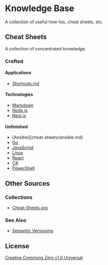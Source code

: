 # Knowledge Base

A collection of useful how-tos, cheat sheets, etc.

## Cheat Sheets

A collection of concentrated knowledge.

### Crafted

#### Applications

- [Shortcuts.md](Cheat-Sheets/Shortcuts.md)

#### Technologies

- [Markdown](Cheat-Sheets/Markdown.md)
- [Node.js](Cheat-Sheets/Node.js.md)
- [Next.js](Cheat-Sheets/Next.js.md)

#### Unfinished

- [Ansible][cheat-sheets/ansible.md]
- [Go](Cheat-Sheets/Go.md)
- [JavaScript](Cheat-Sheets/JavaScript.md)
- [Linux](Cheat-Sheets/Linux.md)
- [React](Cheat-Sheets/React.md)
- [C#](Cheat-Sheets/C#.md)
- [PowerShell](Cheat-Sheets/PowerShell.md)

## Other Sources

### Collections

- [Cheat-Sheets.org](http://www.cheat-sheets.org/)

### See Also

- [Semantic Versioning](https://semver.org/)

## License

[Creative Commons Zero v1.0 Universal](LICENSE)
